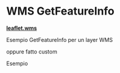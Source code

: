 # WMS GetFeatureInfo

[**leaflet.wms**](https://github.com/heigeo/leaflet.wms)

Esempio GetFeatureInfo per un layer WMS


oppure fatto custom

Esempio